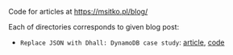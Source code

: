 Code for articles at https://msitko.pl/blog/

Each of directories corresponds to given blog post:

* `Replace JSON with Dhall: DynamoDB case study`: [article](https://msitko.pl/blog/2019/03/13/replace-json-with-dhall.html), [code](dhall-dynamo/README.md)
